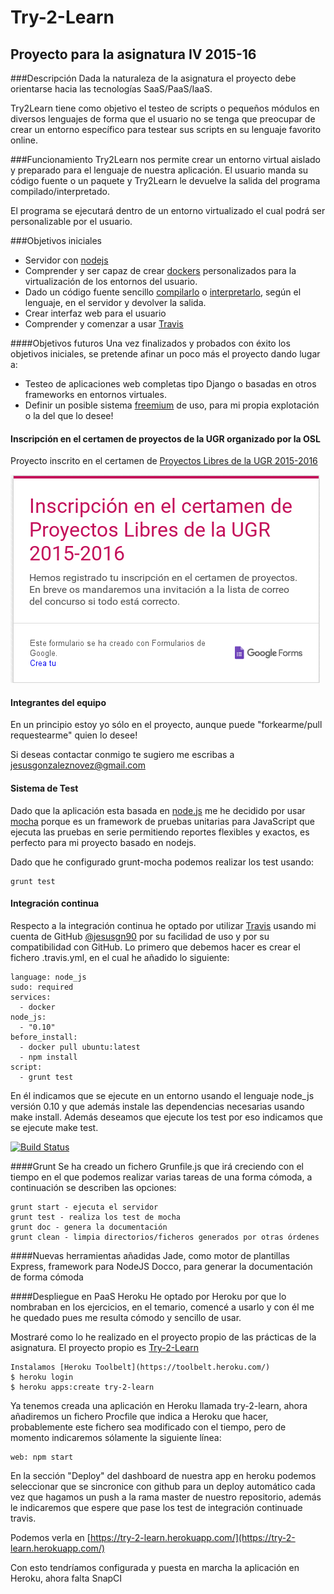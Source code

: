 # Try-2-Learn
## Proyecto para la asignatura IV 2015-16
###Descripción 
Dada la naturaleza de la asignatura el proyecto debe orientarse hacia las tecnologías
SaaS/PaaS/IaaS.

Try2Learn tiene como objetivo el testeo de scripts o pequeños módulos en diversos lenguajes de forma que el usuario no se tenga que preocupar de crear un entorno específico para testear sus scripts en su lenguaje favorito online.

###Funcionamiento
Try2Learn nos permite crear un entorno virtual aislado y preparado para el lenguaje de nuestra aplicación. El usuario manda su código fuente o un paquete y Try2Learn le devuelve la salida del programa compilado/interpretado.

El programa se ejecutará dentro de un entorno virtualizado el cual podrá ser personalizable por el usuario.

###Objetivos iniciales
* Servidor con [nodejs](https://es.wikipedia.org/wiki/Node.js)
* Comprender y ser capaz de crear [dockers](https://es.wikipedia.org/wiki/Docker) personalizados para la virtualización de los entornos del usuario.
* Dado un código fuente sencillo [compilarlo](https://es.wikipedia.org/wiki/Compilador) o [interpretarlo](https://es.wikipedia.org/wiki/Int%C3%A9rprete_(inform%C3%A1tica)#Lenguaje_interpretado), según el lenguaje, en el servidor y devolver la salida.
* Crear interfaz web para el usuario
* Comprender y comenzar a usar [Travis](https://travis-ci.org/)

####Objetivos futuros
Una vez finalizados y probados con éxito los objetivos iniciales, se pretende afinar un poco más el proyecto dando lugar a:

* Testeo de aplicaciones web completas tipo Django o basadas en otros frameworks en entornos virtuales.
* Definir un posible sistema [freemium](https://es.wikipedia.org/wiki/Freemium) de uso, para mi propia explotación o la del que lo desee!
    
#### Inscripción en el certamen de proyectos de la UGR organizado por la OSL
Proyecto inscrito en el certamen de [Proyectos Libres de la UGR 2015-2016](http://osl.ugr.es/bases-de-los-premios-a-proyectos-libres-de-la-ugr/)

![Inscripción](inscripcion_certamen.png)

#### Integrantes del equipo
En un principio estoy yo sólo en el proyecto, aunque puede "forkearme/pull requestearme" quien lo desee! 

Si deseas contactar conmigo te sugiero me escribas a jesusgonzaleznovez@gmail.com

#### Sistema de Test
Dado que la aplicación esta basada en [node.js](https://es.wikipedia.org/wiki/Node.js) me he decidido por usar [mocha](https://mochajs.org/) porque es un framework de pruebas unitarias para JavaScript que ejecuta las pruebas en serie permitiendo reportes flexibles y exactos, es perfecto para mi proyecto basado en nodejs.

Dado que he configurado grunt-mocha podemos realizar los test usando:
    
    grunt test

#### Integración continua
Respecto a la integración continua he optado por utilizar [Travis](https://travis-ci.org/) usando
mi cuenta de GitHub [@jesusgn90](https://github.com/jesusgn90/) por su facilidad de uso y por su compatibilidad con GitHub. Lo primero que debemos hacer es crear
el fichero .travis.yml, en el cual he añadido lo siguiente:

    language: node_js
    sudo: required
    services:
      - docker
    node_js:
      - "0.10"
    before_install:
      - docker pull ubuntu:latest
      - npm install
    script:
      - grunt test

En él indicamos que se ejecute en un entorno usando el lenguaje node_js versión 0.10 y que además instale las dependencias necesarias usando make install. Además deseamos que ejecute los test por eso indicamos que se ejecute make test.

[![Build Status](https://travis-ci.org/jesusgn90/Try-2-Learn.svg?branch=master)](https://travis-ci.org/jesusgn90/Try-2-Learn)

####Grunt
Se ha creado un fichero Grunfile.js que irá creciendo con el tiempo en el que podemos realizar varias tareas de una forma cómoda, a continuación se describen las opciones:

    grunt start - ejecuta el servidor
    grunt test - realiza los test de mocha
    grunt doc - genera la documentación
    grunt clean - limpia directorios/ficheros generados por otras órdenes

####Nuevas herramientas añadidas
    Jade, como motor de plantillas
    Express, framework para NodeJS
    Docco, para generar la documentación de forma cómoda

####Despliegue en PaaS Heroku
He optado por Heroku por que lo nombraban en los ejercicios, en el temario, comencé a usarlo y con él me he quedado pues me resulta cómodo y sencillo de usar.

Mostraré como lo he realizado en el proyecto propio de las prácticas de la asignatura. El proyecto propio es [Try-2-Learn](https://github.com/jesusgn90/Try-2-Learn)

    Instalamos [Heroku Toolbelt](https://toolbelt.heroku.com/)
    $ heroku login
    $ heroku apps:create try-2-learn

Ya tenemos creada una aplicación en Heroku llamada try-2-learn, ahora añadiremos un fichero Procfile que indica a Heroku que hacer, probablemente este fichero sea modificado con el tiempo, pero de momento indicaremos sólamente la siguiente línea:

    web: npm start

En la sección "Deploy" del dashboard de nuestra app en heroku podemos seleccionar que se sincronice con github para un deploy automático cada vez que hagamos un push a la rama master de nuestro repositorio, además le indicaremos que espere que pase los test de integración continuade travis.

Podemos verla en [https://try-2-learn.herokuapp.com/](https://try-2-learn.herokuapp.com/)

Con esto tendríamos configurada y puesta en marcha la aplicación en Heroku, ahora falta SnapCI
